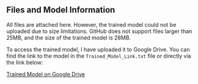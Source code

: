 ## Files and Model Information

All files are attached here. However, the trained model could not be uploaded due to size limitations. GitHub does not support files larger than 25MB, and the size of the trained model is 28MB.

To access the trained model, I have uploaded it to Google Drive. You can find the link to the model in the `Trained_Model_Link.txt` file or directly via the link below:

[Trained Model on Google Drive](https://drive.google.com/drive/folders/1DAXbUXL5cI3cbgyXOGxj2MSDD9LPqrkI?usp=drive_link)
